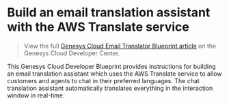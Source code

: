# Build an email translation assistant with the AWS Translate service

> View the full [Genesys Cloud Email Translator Blueprint article](https://developer.mypurecloud.com/blueprints/) on the Genesys Cloud Developer Center.

This Genesys Cloud Developer Blueprint provides instructions for building an email translation assistant which uses the AWS Translate service to allow customers and agents to chat in their preferred languages. The chat translation assistant automatically translates everything in the interaction window in real-time.